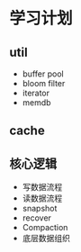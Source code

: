 # 学习计划
## util
- buffer pool
- bloom filter
- iterator
- memdb

## cache
## 核心逻辑
- 写数据流程
- 读数据流程
- snapshot
- recover
- Compaction
- 底层数据组织